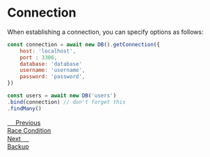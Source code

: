# Connection

When establishing a connection, you can specify options as follows:

```js
const connection = await new DB().getConnection({
    host: 'localhost',
    port : 3306,
    database: 'database'
    username: 'username',
    password: 'password',
})

const users = await new DB('users')
.bind(connection) // don't forget this
.findMany()
```
<div class="page-nav-cards">
  <a href="#/race-condition" class="prev-card">
    <div class="nav-label"> 
        <span style="color:#fff; font-size:16px;">←</span> 
        Previous
    </div>
    <div class="nav-title"> Race Condition </div>
  </a>

  <a href="#/backup" class="next-card">
    <div class="nav-label">
        Next
        <span style="color:#fff; font-size:16px;">→</span>
    </div>
    <div class="nav-title"> Backup </div>
  </a>
</div>